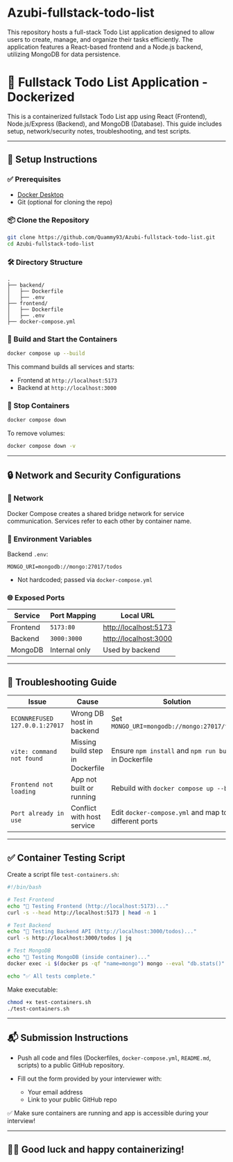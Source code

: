 # Azubi-fullstack-todo-list
This repository hosts a full-stack Todo List application designed to allow users to create, manage, and organize their tasks efficiently. The application features a React-based frontend and a Node.js backend, utilizing MongoDB for data persistence.

# 📝 Fullstack Todo List Application - Dockerized

This is a containerized fullstack Todo List app using React (Frontend), Node.js/Express (Backend), and MongoDB (Database). This guide includes setup, network/security notes, troubleshooting, and test scripts.

---

## 🚀 Setup Instructions

### ✅ Prerequisites

* [Docker Desktop](https://www.docker.com/products/docker-desktop)
* Git (optional for cloning the repo)

### 📦 Clone the Repository

```bash
git clone https://github.com/Quammy93/Azubi-fullstack-todo-list.git
cd Azubi-fullstack-todo-list
```

### 🛠 Directory Structure

```
.
├── backend/
│   ├── Dockerfile
│   ├── .env
├── frontend/
│   ├── Dockerfile
│   ├── .env
├── docker-compose.yml
```

### 🔧 Build and Start the Containers

```bash
docker compose up --build
```

This command builds all services and starts:

* Frontend at `http://localhost:5173`
* Backend at `http://localhost:3000`

### 🛑 Stop Containers

```bash
docker compose down
```

To remove volumes:

```bash
docker compose down -v
```

---

## 🔒 Network and Security Configurations

### 🔗 Network

Docker Compose creates a shared bridge network for service communication. Services refer to each other by container name.

### 🔐 Environment Variables

Backend `.env`:

```env
MONGO_URI=mongodb://mongo:27017/todos
```

* Not hardcoded; passed via `docker-compose.yml`

### 🌐 Exposed Ports

| Service  | Port Mapping  | Local URL                                      |
| -------- | ------------- | ---------------------------------------------- |
| Frontend | `5173:80`     | [http://localhost:5173](http://localhost:5173) |
| Backend  | `3000:3000`   | [http://localhost:3000](http://localhost:3000) |
| MongoDB  | Internal only | Used by backend                                |

---

## 🧰 Troubleshooting Guide

| Issue                          | Cause                            | Solution                                               |
| ------------------------------ | -------------------------------- | ------------------------------------------------------ |
| `ECONNREFUSED 127.0.0.1:27017` | Wrong DB host in backend         | Set `MONGO_URI=mongodb://mongo:27017/todos`            |
| `vite: command not found`      | Missing build step in Dockerfile | Ensure `npm install` and `npm run build` in Dockerfile |
| `Frontend not loading`         | App not built or running         | Rebuild with `docker compose up --build`               |
| `Port already in use`          | Conflict with host service       | Edit `docker-compose.yml` and map to different ports   |

---

## ✅ Container Testing Script

Create a script file `test-containers.sh`:

```bash
#!/bin/bash

# Test Frontend
echo "🧪 Testing Frontend (http://localhost:5173)..."
curl -s --head http://localhost:5173 | head -n 1

# Test Backend
echo "🧪 Testing Backend API (http://localhost:3000/todos)..."
curl -s http://localhost:3000/todos | jq

# Test MongoDB
echo "🧪 Testing MongoDB (inside container)..."
docker exec -i $(docker ps -qf "name=mongo") mongo --eval "db.stats()" | grep "db"

echo "✅ All tests complete."
```

Make executable:

```bash
chmod +x test-containers.sh
./test-containers.sh
```

---

## 📬 Submission Instructions

* Push all code and files (Dockerfiles, `docker-compose.yml`, `README.md`, scripts) to a public GitHub repository.
* Fill out the form provided by your interviewer with:

  * Your email address
  * Link to your public GitHub repo

✅ Make sure containers are running and app is accessible during your interview!

---

## 👩‍💻 Good luck and happy containerizing!
